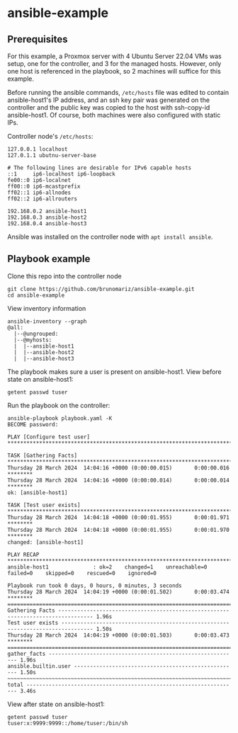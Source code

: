 # ansible-example

## Prerequisites

For this example, a Proxmox server with 4 Ubuntu Server 22.04 VMs was setup, one for the controller, and 3 for the managed hosts. However, only one host is referenced in the playbook, so 2 machines will suffice for this example.

Before running the ansible commands, `/etc/hosts` file was edited to contain ansible-host1's IP address, and an ssh key pair was generated on the controller and the public key was copied to the host with ssh-copy-id ansible-host1. Of course, both machines were also configured with static IPs.

Controller node's `/etc/hosts`:

```
127.0.0.1 localhost
127.0.1.1 ubutnu-server-base

# The following lines are desirable for IPv6 capable hosts
::1     ip6-localhost ip6-loopback
fe00::0 ip6-localnet
ff00::0 ip6-mcastprefix
ff02::1 ip6-allnodes
ff02::2 ip6-allrouters

192.168.0.2 ansible-host1
192.168.0.3 ansible-host2
192.168.0.4 ansible-host3
```

Ansible was installed on the controller node with `apt install ansible`. 

## Playbook example

Clone this repo into the controller node

```
git clone https://github.com/brunomariz/ansible-example.git
cd ansible-example
```

View inventory information

```
ansible-inventory --graph
@all:
  |--@ungrouped:
  |--@myhosts:
  |  |--ansible-host1
  |  |--ansible-host2
  |  |--ansible-host3
```

The playbook makes sure a user is present on ansible-host1. View before state on ansible-host1:

```
getent passwd tuser
```

Run the playbook on the controller:

```
ansible-playbook playbook.yaml -K
BECOME password:

PLAY [Configure test user] *****************************************************************************

TASK [Gathering Facts] *********************************************************************************
Thursday 28 March 2024  14:04:16 +0000 (0:00:00.015)       0:00:00.016 ********
Thursday 28 March 2024  14:04:16 +0000 (0:00:00.014)       0:00:00.014 ********
ok: [ansible-host1]

TASK [Test user exists] ********************************************************************************
Thursday 28 March 2024  14:04:18 +0000 (0:00:01.955)       0:00:01.971 ********
Thursday 28 March 2024  14:04:18 +0000 (0:00:01.955)       0:00:01.970 ********
changed: [ansible-host1]

PLAY RECAP *********************************************************************************************
ansible-host1              : ok=2    changed=1    unreachable=0    failed=0    skipped=0    rescued=0    ignored=0

Playbook run took 0 days, 0 hours, 0 minutes, 3 seconds
Thursday 28 March 2024  14:04:19 +0000 (0:00:01.502)       0:00:03.474 ********
===============================================================================
Gathering Facts --------------------------------------------------------------------------------- 1.96s
Test user exists -------------------------------------------------------------------------------- 1.50s
Thursday 28 March 2024  14:04:19 +0000 (0:00:01.503)       0:00:03.473 ********
===============================================================================
gather_facts ------------------------------------------------------------ 1.96s
ansible.builtin.user ---------------------------------------------------- 1.50s
~~~~~~~~~~~~~~~~~~~~~~~~~~~~~~~~~~~~~~~~~~~~~~~~~~~~~~~~~~~~~~~~~~~~~~~~~~~~~~~
total ------------------------------------------------------------------- 3.46s
```

View after state on ansible-host1:

```
getent passwd tuser
tuser:x:9999:9999::/home/tuser:/bin/sh
```

